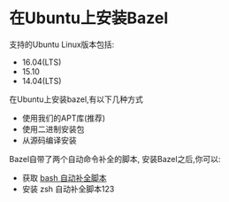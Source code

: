 # 在Ubuntu上安装Bazel

支持的Ubuntu Linux版本包括:

* 16.04\(LTS\)
* 15.10
* 14.04\(LTS\)

在Ubuntu上安装bazel,有以下几种方式

* 使用我们的APT库\(推荐\)
* 使用二进制安装包
* 从源码编译安装

Bazel自带了两个自动命令补全的脚本, 安装Bazel之后,你可以:

* 获取 [bash 自动补全脚本](/bash-completion)
* 安装 zsh 自动补全脚本123



